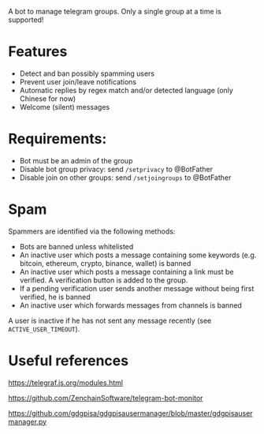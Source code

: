 A bot to manage telegram groups. Only a single group at a time is supported!

# Features
  - Detect and ban possibly spamming users
  - Prevent user join/leave notifications
  - Automatic replies by regex match and/or detected language (only Chinese for now)
  - Welcome (silent) messages

# Requirements:
  - Bot must be an admin of the group
  - Disable bot group privacy: send `/setprivacy` to @BotFather
  - Disable join on other groups: send `/setjoingroups` to @BotFather

# Spam

Spammers are identified via the following methods:
  - Bots are banned unless whitelisted
  - An inactive user which posts a message containing some keywords (e.g. bitcoin, ethereum, crypto, binance, wallet) is banned
  - An inactive user which posts a message containing a link must be verified. A verification button is added to the group.
  - If a pending verification user sends another message without being first verified, he is banned
  - An inactive user which forwards messages from channels is banned

A user is inactive if he has not sent any message recently (see `ACTIVE_USER_TIMEOUT`).

# Useful references

https://telegraf.js.org/modules.html

https://github.com/ZenchainSoftware/telegram-bot-monitor

https://github.com/gdgpisa/gdgpisausermanager/blob/master/gdgpisausermanager.py
